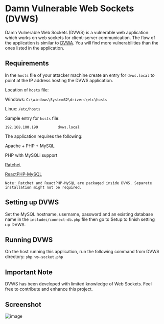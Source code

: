 # Damn Vulnerable Web Sockets (DVWS)
Damn Vulnerable Web Sockets (DVWS) is a vulnerable web application which works on web sockets for client-server communication. The flow of the application is similar to [DVWA](https://github.com/ethicalhack3r/DVWA). You will find more vulnerabilities than the ones listed in the application.

## Requirements
In the ```hosts``` file of your attacker machine create an entry for ```dvws.local``` to point at the IP address hosting the DVWS application.

Location of ```hosts``` file:

Windows: ```C:\windows\System32\drivers\etc\hosts```

Linux: ```/etc/hosts```

Sample entry for ```hosts``` file:
```
192.168.100.199         dvws.local
```

The application requires the following:

Apache + PHP + MySQL

PHP with MySQLi support

[Ratchet](https://github.com/ratchetphp/Ratchet)

[ReactPHP-MySQL](https://github.com/bixuehujin/reactphp-mysql/)

```Note: Ratchet and ReactPHP-MySQL are packaged inside DVWS. Separate installation might not be required.```

## Setting up DVWS
Set the MySQL hostname, username, password and an existing database name in the ```includes/connect-db.php``` file then go to Setup to finish setting up DVWS.

## Running DVWS
On the host running this application, run the following command from DVWS directory: ```php ws-socket.php```

## Important Note
DVWS has been developed with limited knowledge of Web Sockets. Feel free to contribute and enhance this project.

## Screenshot
![image](https://cloud.githubusercontent.com/assets/5358495/21744843/e8e70fc4-d543-11e6-9c97-763f21b09d12.png)
